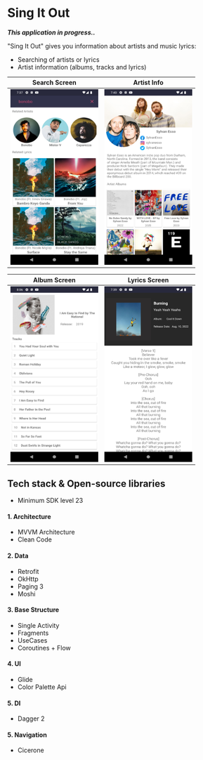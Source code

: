 # Sing It Out

***This application in progress..***

"Sing It Out" gives you information about artists and music lyrics:
- Searching of artists or lyrics
- Artist information (albums, tracks and lyrics)

| Search Screen | Artist Info|
| ------------- | ------------- |
|<img src="app/src/main/res/drawable/search_screenshot.png" width="200" height="400" />|<img src="app/src/main/res/drawable/artist_screenshot.png" width="200" height="400" />

|Album Screen|Lyrics Screen|
| ------------- | ------------- |
| <img src="app/src/main/res/drawable/album_screenshot.png" width="200" height="400"/>  | <img src="app/src/main/res/drawable/lyrics_screenshot.png" width="200" height="400"/> |

## Tech stack & Open-source libraries
* Minimum SDK level 23
#### 1. Architecture
* MVVM Architecture
* Clean Code
#### 2. Data
* Retrofit
* OkHttp
* Paging 3
* Moshi 
#### 3. Base Structure
* Single Activity
* Fragments
* UseCases
* Coroutines + Flow
#### 4. UI
* Glide
* Color Palette Api
#### 5. DI
* Dagger 2
#### 5. Navigation
* Cicerone
